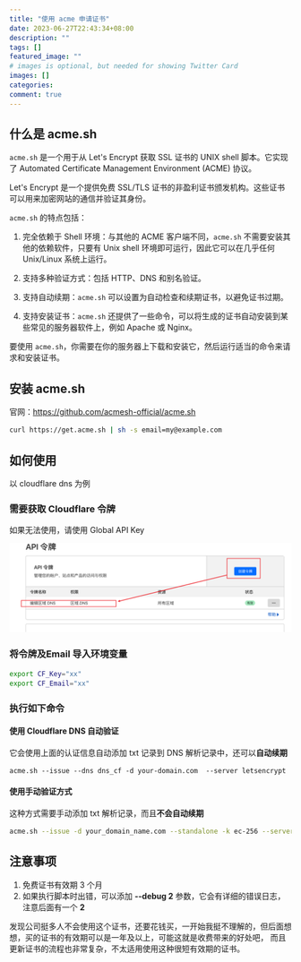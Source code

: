 ```yaml
---
title: "使用 acme 申请证书"
date: 2023-06-27T22:43:34+08:00
description: ""
tags: []
featured_image: ""
# images is optional, but needed for showing Twitter Card
images: []
categories:
comment: true
---
```


## 什么是 acme.sh 

`acme.sh` 是一个用于从 Let's Encrypt 获取 SSL 证书的 UNIX shell 脚本。它实现了 Automated Certificate Management Environment (ACME) 协议。

Let's Encrypt 是一个提供免费 SSL/TLS 证书的非盈利证书颁发机构。这些证书可以用来加密网站的通信并验证其身份。

`acme.sh` 的特点包括：

1. 完全依赖于 Shell 环境：与其他的 ACME 客户端不同，`acme.sh` 不需要安装其他的依赖软件，只要有 Unix shell 环境即可运行，因此它可以在几乎任何 Unix/Linux 系统上运行。

2. 支持多种验证方式：包括 HTTP、DNS 和别名验证。

3. 支持自动续期：`acme.sh` 可以设置为自动检查和续期证书，以避免证书过期。

4. 支持安装证书：`acme.sh` 还提供了一些命令，可以将生成的证书自动安装到某些常见的服务器软件上，例如 Apache 或 Nginx。

要使用 `acme.sh`，你需要在你的服务器上下载和安装它，然后运行适当的命令来请求和安装证书。

## 安装 acme.sh

官网：https://github.com/acmesh-official/acme.sh

```bash
curl https://get.acme.sh | sh -s email=my@example.com
```

## 如何使用

以 cloudflare dns 为例

### 需要获取 Cloudflare 令牌

如果无法使用，请使用 Global API Key

![image-20230627225408300](image-20230627225408300.png)

### 将令牌及Email 导入环境变量

```bash
export CF_Key="xx"
export CF_Email="xx"
```

### 执行如下命令

#### 使用 Cloudflare DNS 自动验证

它会使用上面的认证信息自动添加 txt 记录到 DNS 解析记录中，还可以**自动续期**

```
acme.sh --issue --dns dns_cf -d your-domain.com  --server letsencrypt
```

#### 使用手动验证方式

这种方式需要手动添加 txt 解析记录，而且**不会自动续期**

```bash
acme.sh --issue -d your_domain_name.com --standalone -k ec-256 --server letsencrypt
```



## 注意事项

1. 免费证书有效期 3 个月
2. 如果执行脚本时出错，可以添加 **--debug 2** 参数，它会有详细的错误日志，注意后面有一个 **2**

发现公司挺多人不会使用这个证书，还要花钱买，一开始我挺不理解的，但后面想想，买的证书的有效期可以是一年及以上，可能这就是收费带来的好处吧， 而且更新证书的流程也非常复杂，不太适用使用这种很短有效期的证书。
